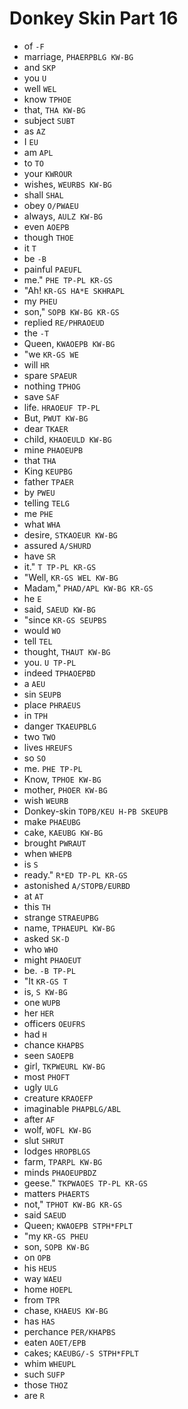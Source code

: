 # Donkey Skin Part 16

* of `-F`
* marriage, `PHAERPBLG KW-BG`
* and `SKP`
* you `U`
* well `WEL`
* know `TPHOE`
* that, `THA KW-BG`
* subject `SUBT`
* as `AZ`
* I `EU`
* am `APL`
* to `TO`
* your `KWROUR`
* wishes, `WEURBS KW-BG`
* shall `SHAL`
* obey `O/PWAEU`
* always, `AULZ KW-BG`
* even `AOEPB`
* though `THOE`
* it `T`
* be `-B`
* painful `PAEUFL`
* me." `PHE TP-PL KR-GS`
* "Ah! `KR-GS HA*E SKHRAPL`
* my `PHEU`
* son," `SOPB KW-BG KR-GS`
* replied `RE/PHRAOEUD`
* the `-T`
* Queen, `KWAOEPB KW-BG`
* "we `KR-GS WE`
* will `HR`
* spare `SPAEUR`
* nothing `TPHOG`
* save `SAF`
* life. `HRAOEUF TP-PL`
* But, `PWUT KW-BG`
* dear `TKAER`
* child, `KHAOEULD KW-BG`
* mine `PHAOEUPB`
* that `THA`
* King `KEUPBG`
* father `TPAER`
* by `PWEU`
* telling `TELG`
* me `PHE`
* what `WHA`
* desire, `STKAOEUR KW-BG`
* assured `A/SHURD`
* have `SR`
* it." `T TP-PL KR-GS`
* "Well, `KR-GS WEL KW-BG`
* Madam," `PHAD/APL KW-BG KR-GS`
* he `E`
* said, `SAEUD KW-BG`
* "since `KR-GS SEUPBS`
* would `WO`
* tell `TEL`
* thought, `THAUT KW-BG`
* you. `U TP-PL`
* indeed `TPHAOEPBD`
* a `AEU`
* sin `SEUPB`
* place `PHRAEUS`
* in `TPH`
* danger `TKAEUPBLG`
* two `TWO`
* lives `HREUFS`
* so `SO`
* me. `PHE TP-PL`
* Know, `TPHOE KW-BG`
* mother, `PHOER KW-BG`
* wish `WEURB`
* Donkey-skin `TOPB/KEU H-PB SKEUPB`
* make `PHAEUBG`
* cake, `KAEUBG KW-BG`
* brought `PWRAUT`
* when `WHEPB`
* is `S`
* ready." `R*ED TP-PL KR-GS`
* astonished `A/STOPB/EURBD`
* at `AT`
* this `TH`
* strange `STRAEUPBG`
* name, `TPHAEUPL KW-BG`
* asked `SK-D`
* who `WHO`
* might `PHAOEUT`
* be. `-B TP-PL`
* "It `KR-GS T`
* is, `S KW-BG`
* one `WUPB`
* her `HER`
* officers `OEUFRS`
* had `H`
* chance `KHAPBS`
* seen `SAOEPB`
* girl, `TKPWEURL KW-BG`
* most `PHOFT`
* ugly `ULG`
* creature `KRAOEFP`
* imaginable `PHAPBLG/ABL`
* after `AF`
* wolf, `WOFL KW-BG`
* slut `SHRUT`
* lodges `HROPBLGS`
* farm, `TPARPL KW-BG`
* minds `PHAOEUPBDZ`
* geese." `TKPWAOES TP-PL KR-GS`
* matters `PHAERTS`
* not," `TPHOT KW-BG KR-GS`
* said `SAEUD`
* Queen; `KWAOEPB STPH*FPLT`
* "my `KR-GS PHEU`
* son, `SOPB KW-BG`
* on `OPB`
* his `HEUS`
* way `WAEU`
* home `HOEPL`
* from `TPR`
* chase, `KHAEUS KW-BG`
* has `HAS`
* perchance `PER/KHAPBS`
* eaten `AOET/EPB`
* cakes; `KAEUBG/-S STPH*FPLT`
* whim `WHEUPL`
* such `SUFP`
* those `THOZ`
* are `R`
